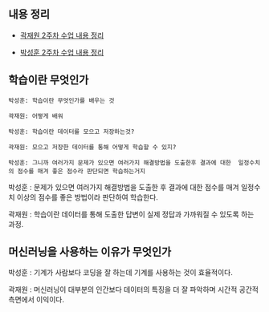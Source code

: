 ## 내용 정리

* [곽재원 2주차 수업 내용 정리](https://github.com/jaewonE/muchine_learning_notebook/tree/main/정리노트/재원%202주차%20수업내용%20정리)

* [박성훈 2주차 수업 내용 정리](https://github.com/jaewonE/muchine_learning_notebook/tree/main/정리노트/성훈%202주차%20수업내용%20정리)



## 학습이란 무엇인가

```
박성훈: 학습이란 무엇인가를 배우는 것

곽재원: 어떻게 배워

박성훈: 학습이란 데이터를 모으고 저장하는것?

곽재원: 모으고 저장한 데이터를 통해 어떻게 학습할 수 있지?

박성훈: 그니까 여러가지 문제가 있으면 여러가지 해결방법을 도출한후 결과에 대한  일정수치의 점수를 매겨 좋은 점수라 판단되면 학습하는거지
```

박성훈 : 문제가 있으면 여러가지 해결방법을 도출한 후 결과에 대한 점수를 매겨 일정수치 이상의 점수를 좋은 방법이라 판단하여 학습한다.

곽재원 : 학습이란 데이터를 통해 도출한 답변이 실제 정답과 가까워질 수 있도록 하는 과정.

## 머신러닝을 사용하는 이유가 무엇인가

박성훈 : 기계가 사람보다 코딩을 잘 하는데 기계를 사용하는 것이 효율적이다.

곽재원 : 머신러닝이 대부분의 인간보다 데이터의 특징을 더 잘 파악하며 시간적 공간적 측면에서 이익이다.